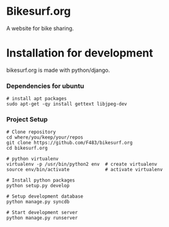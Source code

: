 # Bikesurf.org

A website for bike sharing.

# Installation for development

bikesurf.org is made with python/django.

### Dependencies for ubuntu

    # install apt packages
    sudo apt-get -qy install gettext libjpeg-dev

### Project Setup

    # Clone repository
    cd where/you/keep/your/repos
    git clone https://github.com/F483/bikesurf.org
    cd bikesurf.org

    # python virtualenv
    virtualenv -p /usr/bin/python2 env  # create virtualenv
    source env/bin/activate             # activate virtualenv

    # Install python packages
    python setup.py develop

    # Setup development database
    python manage.py syncdb

    # Start development server
    python manage.py runserver

